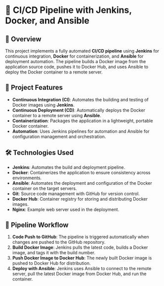 # 🚀 CI/CD Pipeline with Jenkins, Docker, and Ansible

## 📖 Overview

This project implements a fully automated **CI/CD pipeline** using **Jenkins** for continuous integration, **Docker** for containerization, and **Ansible** for deployment automation. The pipeline builds a Docker image from the application source code, pushes it to Docker Hub, and uses Ansible to deploy the Docker container to a remote server.

## 🔑 Project Features

- **Continuous Integration (CI)**: Automates the building and testing of Docker images using **Jenkins**.
- **Continuous Deployment (CD)**: Automatically deploys the Docker container to a remote server using **Ansible**.
- **Containerization**: Packages the application in a lightweight, portable Docker container.
- **Automation**: Uses Jenkins pipelines for automation and Ansible for configuration management and orchestration.

## 🛠️ Technologies Used

- **Jenkins**: Automates the build and deployment pipeline.
- **Docker**: Containerizes the application to ensure consistency across environments.
- **Ansible**: Automates the deployment and configuration of the Docker container on the target servers.
- **Git**: Source code management with GitHub for version control.
- **Docker Hub**: Container registry for storing and distributing Docker images.
- **Nginx**: Example web server used in the deployment.

## 🔄 Pipeline Workflow

1. **Code Push to GitHub**: The pipeline is triggered automatically when changes are pushed to the GitHub repository.
2. **Build Docker Image**: Jenkins pulls the latest code, builds a Docker image, and tags it with the build number.
3. **Push Docker Image to Docker Hub**: The newly built Docker image is pushed to Docker Hub for distribution.
4. **Deploy with Ansible**: Jenkins uses Ansible to connect to the remote server, pull the latest Docker image from Docker Hub, and run the container.


